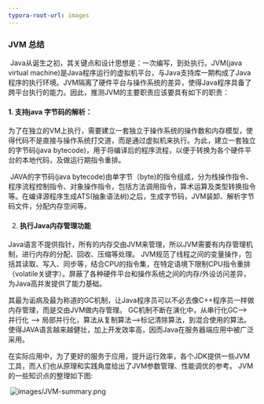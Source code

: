 ```yaml
---
typora-root-url: images
---
```


### JVM 总结

​      Java从诞生之初，其关键点和设计思想是：一次编写，到处执行。JVM(java virtual machine)是Java程序运行的虚拟机平台，与Java支持库一期构成了Java程序的执行环境。JVM隔离了硬件平台与操作系统的差异，使得Java程序具备了跨平台执行的能力。因此，推测JVM的主要职责应该要具有如下的职责：

####     1. 支持java 字节码的解析： 

​       为了在独立的VM上执行，需要建立一套独立于操作系统的操作数和内存模型，使得代码不是直接与操作系统打交道，而是通过虚拟机来执行。为此，建立一套独立的字节码(java bytecode)，用于将编译后的程序流程，以便于转换为各个硬件平台的本地代码，及做运行期指令重排。

​       JAVA的字节码(java bytecode)由单字节（byte)的指令组成，分为栈操作指令、程序流程控制指令、对象操作指令，包括方法调用指令，算术运算及类型转换指令等。在编译源程序生成ATS(抽象语法树)之后，生成字节码，JVM装卸、解析字节码文件，分配内存空间等。

2. #### 执行Java内存管理功能

​       Java语言不提供指针，所有的内存交由JVM来管理，所以JVM需要有内存管理机制，进行内存的分配、回收、压缩等处理。 JVM规范了线程之间的变量操作，包括其读取、写入、同步等，结合CPU的指令集，在特定语境下限制CPU指令重排（volatile关键字）。屏蔽了各种硬件平台和操作系统之间的内存/外设访问差异，为Java高并发提供了能力基础。

​       其最为诟病及最为称道的GC机制，让Java程序员可以不必去像C++程序员一样做内存管理，而是交由JVM做内存管理。 GC机制不断在演化中，从串行化GC--> 并行化 --> 局部并行化，算法从复制算法-->标记清除算法，到混合使用的算法。使得JAVA语言越来越健壮，加上开发效率高，因而Java在服务器端应用中被广泛采用。

​      在实际应用中，为了更好的服务于应用，提升运行效率，各个JDK提供一些JVM工具，而人们也从原理和实践角度给出了JVM参数管理、性能调优的参考。 JVM的一些知识点的整理如下图:

​      ![images/JVM-summary.png](E:\03-Jennifer\GeekJAVA\Summary\images\JVM-summary.png)

